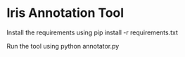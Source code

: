 # Iris Annotation Tool
Install the requirements using pip install -r requirements.txt

Run the tool using python annotator.py
